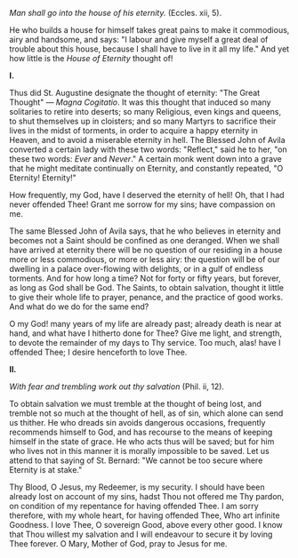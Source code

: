 
*Man shall go into the house of his eternity.* (Eccles. xii, 5).

He who builds a house for himself takes great pains to make it commodious, airy and handsome, and says: \"I labour and give myself a great deal of trouble about this house, because I shall have to live in it all my life.\" And yet how little is the *House of Eternity* thought of!

**I\.**

Thus did St. Augustine designate the thought of eternity: \"The Great Thought\" — *Magna Cogitatio*. It was this thought that induced so many solitaries to retire into deserts; so many Religious, even kings and queens, to shut themselves up in cloisters; and so many Martyrs to sacrifice their lives in the midst of torments, in order to acquire a happy eternity in Heaven, and to avoid a miserable eternity in hell. The Blessed John of Avila converted a certain lady with these two words: \"Reflect,\" said he to her, \"on these two words: *Ever* and *Never*.\" A certain monk went down into a grave that he might meditate continually on Eternity, and constantly repeated, \"O Eternity! Eternity!\"

How frequently, my God, have I deserved the eternity of hell! Oh, that I had never offended Thee! Grant me sorrow for my sins; have compassion on me.

The same Blessed John of Avila says, that he who believes in eternity and becomes not a Saint should be confined as one deranged. When we shall have arrived at eternity there will be no question of our residing in a house more or less commodious, or more or less airy: the question will be of our dwelling in a palace over-flowing with delights, or in a gulf of endless torments. And for how long a time? Not for forty or fifty years, but forever, as long as God shall be God. The Saints, to obtain salvation, thought it little to give their whole life to prayer, penance, and the practice of good works. And what do we do for the same end?

O my God! many years of my life are already past; already death is near at hand, and what have I hitherto done for Thee? Give me light, and strength, to devote the remainder of my days to Thy service. Too much, alas! have I offended Thee; I desire henceforth to love Thee.

**II\.**

*With fear and trembling work out thy salvation* (Phil. ii, 12).

To obtain salvation we must tremble at the thought of being lost, and tremble not so much at the thought of hell, as of sin, which alone can send us thither. He who dreads sin avoids dangerous occasions, frequently recommends himself to God, and has recourse to the means of keeping himself in the state of grace. He who acts thus will be saved; but for him who lives not in this manner it is morally impossible to be saved. Let us attend to that saying of St. Bernard: \"We cannot be too secure where Eternity is at stake.\"

Thy Blood, O Jesus, my Redeemer, is my security. I should have been already lost on account of my sins, hadst Thou not offered me Thy pardon, on condition of my repentance for having offended Thee. I am sorry therefore, with my whole heart, for having offended Thee, Who art infinite Goodness. I love Thee, O sovereign Good, above every other good. I know that Thou willest my salvation and I will endeavour to secure it by loving Thee forever. O Mary, Mother of God, pray to Jesus for me.

